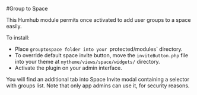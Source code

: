 #Group to Space

This Humhub module permits once activated to add user groups to a space easily.

To install:

- Place `grouptospace folder into your `protected/modules` directory.
- To override default space invite button, move the `inviteButton.php` file into your theme at `mytheme/views/space/widgets/` directory.
- Activate the plugin on your admin interface.

You will find an additional tab into Space Invite modal containing a selector with groups list. 
Note that only app admins can use it, for security reasons.